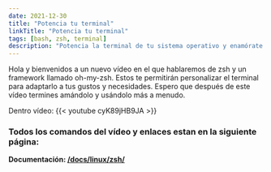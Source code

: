 ```yaml
---
date: 2021-12-30  
title: "Potencia tu terminal"
linkTitle: "Potencia tu terminal"
tags: [bash, zsh, terminal]
description: "Potencia la terminal de tu sistema operativo y enamórate de ella."
---
```


Hola y bienvenidos a un nuevo vídeo en el que hablaremos de zsh y un framework llamado oh-my-zsh. Estos te permitirán personalizar el terminal para adaptarlo a tus gustos y necesidades. Espero que después de este vídeo termines amándolo y usándolo más a menudo.

Dentro vídeo:
{{< youtube cyK89jHB9JA >}}



### Todos los comandos del vídeo y enlaces estan en la siguiente página:
**Documentación: [/docs/linux/zsh/](/docs/linux/zsh/)**

